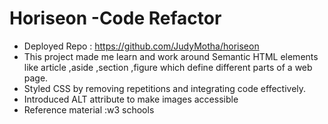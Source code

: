  # Horiseon -Code Refactor
 
 * Deployed Repo : https://github.com/JudyMotha/horiseon
* This project  made me learn and work around Semantic HTML elements like article ,aside ,section ,figure which define different parts of a web page.
* Styled CSS  by removing repetitions and integrating code effectively.
* Introduced ALT attribute to make images accessible
* Reference material :w3 schools
